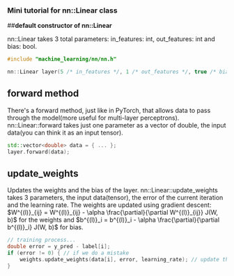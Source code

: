 ### Mini tutorial for nn::Linear class

##**default constructor of nn::Linear**

nn::Linear takes 3 total parameters: in_features: int, out_features: int and bias: bool.
```cpp
#include "machine_learning/nn/nn.h"

nn::Linear layer(5 /* in_features */, 1 /* out_features */, true /* bias */);
```

## **forward method**

There's a forward method, just like in PyTorch, that allows data to pass through the model(more 
useful for multi-layer perceptrons). nn::Linear::forward takes just one parameter as a vector of double,
the input data(you can think it as an input tensor).
```cpp
std::vector<double> data = { ... };
layer.forward(data);
```

## **update_weights**

Updates the weights and the bias of the layer. nn::Linear::update_weights takes 3 parameters, the input data(tensor),
the error of the current iteration and the learning rate. The weights are updated using gradient descent:
$W^{(l)}_{ij} = W^{(l)}_{ij} - \alpha \frac{\partial}{\partial W^{(l)}_{ij}} J(W, b)$ for the weights and
$b^{(l)}_i = b^{(l)}_i - \alpha \frac{\partial}{\partial b^{(l)}_i} J(W, b)$ for bias.

```cpp
// training process...
double error = y_pred - label[i];
if (error != 0) { // if we do a mistake
    weights.update_weights(data[i], error, learning_rate); // update the error
}
```
